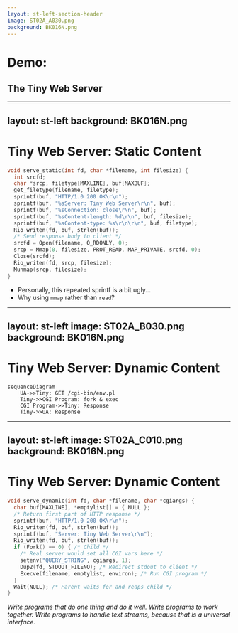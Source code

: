```yaml
---
layout: st-left-section-header
image: ST02A_A030.png
background: BK016N.png
---
```


# Demo:
## The Tiny Web Server


---
layout: st-left
background: BK016N.png
---

# Tiny Web Server: Static Content

```c
void serve_static(int fd, char *filename, int filesize) {
  int srcfd;
  char *srcp, filetype[MAXLINE], buf[MAXBUF];
  get_filetype(filename, filetype); 
  sprintf(buf, "HTTP/1.0 200 OK\r\n"); 
  sprintf(buf, "%sServer: Tiny Web Server\r\n", buf);
  sprintf(buf, "%sConnection: close\r\n", buf);
  sprintf(buf, "%sContent-length: %d\r\n", buf, filesize);
  sprintf(buf, "%sContent-type: %s\r\n\r\n", buf, filetype);
  Rio_writen(fd, buf, strlen(buf)); 
  /* Send response body to client */
  srcfd = Open(filename, O_RDONLY, 0); 
  srcp = Mmap(0, filesize, PROT_READ, MAP_PRIVATE, srcfd, 0);
  Close(srcfd); 
  Rio_writen(fd, srcp, filesize); 
  Munmap(srcp, filesize); 
}
```

- Personally, this repeated sprintf is a bit ugly...
- Why using `mmap` rather than `read`?

<!--
- `mmap` is faster than `read` because it doesn't need to copy data from kernel to user space
- `mmap` is also more efficient because it doesn't need to make a system call for each read
-->

---
layout: st-left
image: ST02A_B030.png
background: BK016N.png
---

# Tiny Web Server: Dynamic Content

```mermaid {theme: 'base'}
sequenceDiagram
    UA->>Tiny: GET /cgi-bin/env.pl
    Tiny->>CGI Program: fork & exec
    CGI Program->>Tiny: Response
    Tiny->>UA: Response
```

---
layout: st-left
image: ST02A_C010.png
background: BK016N.png
---

# Tiny Web Server: Dynamic Content

```c
void serve_dynamic(int fd, char *filename, char *cgiargs) {
  char buf[MAXLINE], *emptylist[] = { NULL };
  /* Return first part of HTTP response */
  sprintf(buf, "HTTP/1.0 200 OK\r\n");
  Rio_writen(fd, buf, strlen(buf));
  sprintf(buf, "Server: Tiny Web Server\r\n");
  Rio_writen(fd, buf, strlen(buf));
  if (Fork() == 0) { /* Child */
    /* Real server would set all CGI vars here */
    setenv("QUERY_STRING", cgiargs, 1); 
    Dup2(fd, STDOUT_FILENO); /* Redirect stdout to client */
    Execve(filename, emptylist, environ); /* Run CGI program */
  }
  Wait(NULL); /* Parent waits for and reaps child */
}
```

*Write programs that do one thing and do it well. Write programs to work together. Write programs to handle text streams, because that is a universal interface.*